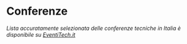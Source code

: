 # Conferenze

*Lista accuratamente selezionata delle conferenze tecniche in Italia è disponibile su [EventiTech.it](https://eventitech.it)*

